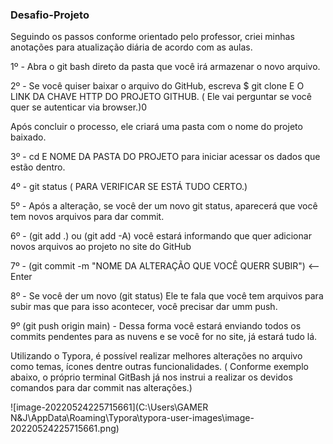 ### Desafio-Projeto

Seguindo os passos conforme orientado pelo professor, criei minhas anotações para atualização diária de acordo com as aulas.

1º - Abra o git bash direto da pasta que você irá armazenar o novo arquivo.

2º - Se você quiser baixar o arquivo do GitHub, escreva $ git clone E O LINK DA CHAVE HTTP DO PROJETO GITHUB. ( Ele vai perguntar se você quer se autenticar via browser.)0

Após concluir o processo, ele criará uma pasta com o nome do projeto baixado.

3º - cd E NOME DA PASTA DO PROJETO para iniciar acessar os dados que estão dentro.

4º - git status ( PARA VERIFICAR SE ESTÁ TUDO CERTO.)

5º - Após a alteração, se você der um novo git status, aparecerá que você tem novos arquivos para dar commit.

6º - (git add .) ou (git add -A) você estará informando que quer adicionar novos arquivos ao projeto no site do GitHub

7º - (git commit -m "NOME DA ALTERAÇÃO QUE VOCÊ QUERR SUBIR") <-- Enter

8º - Se você der um novo (git status) Ele te fala que você tem arquivos para subir mas que para isso acontecer, você precisar dar umm push.

9º (git push origin main) - Dessa forma você estará enviando todos os commits pendentes para as nuvens e se você for no site, já estará tudo lá.

Utilizando o Typora, é possível realizar melhores alterações no arquivo como temas, ícones dentre outras funcionalidades. ( Conforme exemplo abaixo, o próprio terminal GitBash já nos instrui a realizar os devidos comandos para dar commit nas alterações.)

![image-20220524225715661](C:\Users\GAMER N&J\AppData\Roaming\Typora\typora-user-images\image-20220524225715661.png)
